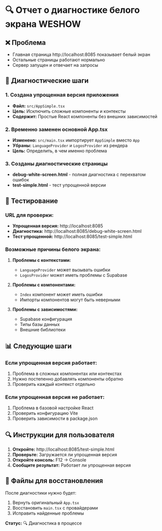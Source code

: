 # 🔍 Отчет о диагностике белого экрана WESHOW

## ❌ Проблема
- Главная страница http://localhost:8085 показывает белый экран
- Остальные страницы работают нормально
- Сервер запущен и отвечает на запросы

## 🔧 Диагностические шаги

### 1. Создана упрощенная версия приложения
- **Файл:** `src/AppSimple.tsx`
- **Цель:** Исключить сложные компоненты и контексты
- **Содержит:** Простые React компоненты без внешних зависимостей

### 2. Временно заменен основной App.tsx
- **Изменено:** `src/main.tsx` импортирует `AppSimple` вместо `App`
- **Убраны:** `LanguageProvider` и `LogosProvider` из рендера
- **Цель:** Определить, в чем именно проблема

### 3. Созданы диагностические страницы
- **debug-white-screen.html** - полная диагностика с перехватом ошибок
- **test-simple.html** - тест упрощенной версии

## 🧪 Тестирование

### URL для проверки:
- **Упрощенная версия:** http://localhost:8085
- **Диагностика:** http://localhost:8085/debug-white-screen.html
- **Тест упрощенной:** http://localhost:8085/test-simple.html

### Возможные причины белого экрана:

1. **Проблемы с контекстами:**
   - `LanguageProvider` может вызывать ошибки
   - `LogosProvider` может иметь проблемы с Supabase

2. **Проблемы с компонентами:**
   - `Index` компонент может иметь ошибки
   - Импорты компонентов могут быть неверными

3. **Проблемы с зависимостями:**
   - Supabase конфигурация
   - Типы базы данных
   - Внешние библиотеки

## 📊 Следующие шаги

### Если упрощенная версия работает:
1. Проблема в сложных компонентах или контекстах
2. Нужно постепенно добавлять компоненты обратно
3. Проверить каждый контекст отдельно

### Если упрощенная версия не работает:
1. Проблема в базовой настройке React
2. Проверить конфигурацию Vite
3. Проверить зависимости в package.json

## 🔍 Инструкции для пользователя

1. **Откройте:** http://localhost:8085/test-simple.html
2. **Проверьте:** Загружается ли упрощенная версия
3. **Откройте консоль:** F12 → Console
4. **Сообщите результат:** Работает ли упрощенная версия

## 📝 Файлы для восстановления

После диагностики нужно будет:
1. Вернуть оригинальный `App.tsx`
2. Восстановить `main.tsx` с провайдерами
3. Исправить найденные проблемы

**Статус:** 🔍 Диагностика в процессе


